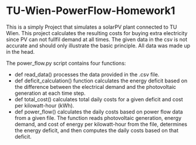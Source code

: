 # TU-Wien-PowerFlow-Homework1

This is a simply Project that simulates a solarPV plant connected to TU Wien. This project calculates the resulting costs for buying extra electricity since PV can not fullfil demand at all times. The given data in the csv is not accurate and should only illustrate the basic principle. All data was made up in the head.

The power_flow.py script contains four functions:

 - def read_data() processes the data provided in the .csv file.
 - def deficit_calculation() function calculates the energy deficit based on the difference between the electrical demand and the photovoltaic generation at each time step.
 - def total_cost() calculates total daily costs for a given deficit and cost per kilowatt-hour (kWh).
 - def power_flow() calculates the daily costs based on power flow data from a given file. The function reads photovoltaic generation, energy demand, and cost of energy per kilowatt-hour from the file, determines the energy deficit, and then computes the daily costs based on that deficit.
